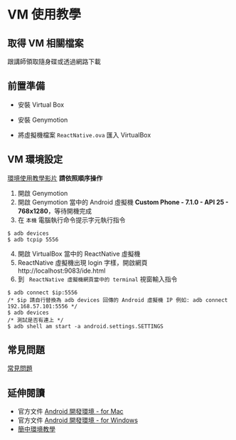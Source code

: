 # VM 使用教學

## 取得 VM 相關檔案

跟講師領取隨身碟或透過網路下載



## 前置準備
- 安裝 Virtual Box

- 安裝 Genymotion

- 將虛擬機檔案 `ReactNative.ova` 匯入 VirtualBox

  


## VM 環境設定

[環境使用教學影片](https://youtu.be/2m7YyRycMhE)
**請依照順序操作**

1. 開啟 Genymotion
2. 開啟 Genymotion 當中的 Android 虛擬機 **Custom Phone - 7.1.0 - API 25 - 768x1280**，等待開機完成
3. 在 `本機` 電腦執行命令提示字元執行指令
  ```
  $ adb devices
  $ adb tcpip 5556
  ```
4. 開啟 VirtualBox 當中的 ReactNative 虛擬機 
5. ReactNative 虛擬機出現 login 字樣，開啟網頁 http://localhost:9083/ide.html
6. 到 ` ReactNative 虛擬機網頁當中的 terminal` 視窗輸入指令
  ```
  $ adb connect $ip:5556
  /* $ip 請自行替換為 adb devices 回傳的 Android 虛擬機 IP 例如: adb connect 192.168.57.101:5556 */
  $ adb devices
  /* 測試是否有連上 */
  $ adb shell am start -a android.settings.SETTINGS
  ```

## 常見問題
[常見問題](http://bbs.reactnative.cn/topic/130/%E6%96%B0%E6%89%8B%E6%8F%90%E9%97%AE%E5%89%8D%E5%85%88%E6%9D%A5%E8%BF%99%E9%87%8C%E7%9C%8B%E7%9C%8B-react-native%E7%9A%84%E5%B8%B8%E8%A7%81%E9%97%AE%E9%A2%98)

## 延伸閱讀
* 官方文件 [Android 開發環境 - for Mac](http://facebook.github.io/react-native/releases/0.44/docs/getting-started.html#android-development-environment)
* 官方文件 [Android 開發環境 - for Windows](http://facebook.github.io/react-native/releases/0.44/docs/getting-started.html#android-development-environment)
* [簡中環境教學](http://reactnative.cn/docs/0.47/getting-started.html)
